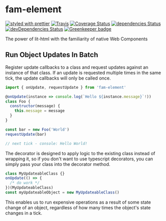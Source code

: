 # fam-element

[![styled with prettier](https://img.shields.io/badge/styled_with-prettier-ff69b4.svg)](https://github.com/prettier/prettier)
[![Travis](https://travis-ci.org/jthogsett/fam-element.svg)](https://travis-ci.org/jthogsett/fam-element)
[![Coverage Status](https://coveralls.io/repos/github/jthogsett/fam-element/badge.svg)](https://coveralls.io/github/jthogsett/fam-element)
[![dependencies Status](https://david-dm.org/jthogsett/fam-element/status.svg)](https://david-dm.org/jthogsett/fam-element)
[![devDependencies Status](https://david-dm.org/jthogsett/fam-element/dev-status.svg)](https://david-dm.org/jthogsett/fam-element?type=dev) [![Greenkeeper badge](https://badges.greenkeeper.io/jthogsett/fam-element.svg)](https://greenkeeper.io/)

The power of lit-html with the familiarity of native Web Components

## Run Object Updates In Batch

Register update callbacks to a class and request updates against an instance of that class. If an update is requested multiple times in the same tick, the update callbacks will only be called once.

```js
import { onUpdate, requestUpdate } from 'fam-element'

@onUpdate(instance => console.log(`Hello ${instance.message}`!))
class Foo {
  constructor(message) {
    this.message = message
  }
}

const bar = new Foo('World')
requestUpdate(bar)

// next tick - console: Hello World!
```

The decorator is designed to apply logic to the existing class instead of wrapping it, so if you don't want to use typescript decorators, you can simply pass your class into the decorator method.

```js
class MyUpdateableClass {}
onUpdate(() => {
  /* do work */
})(MyUpdateableClass)
const myUpdateableObject = new MyUpdateableClass()
```

This enables us to run expensive operations as a result of some state change of an object, regardless of how many times the object's state changes in a tick.
